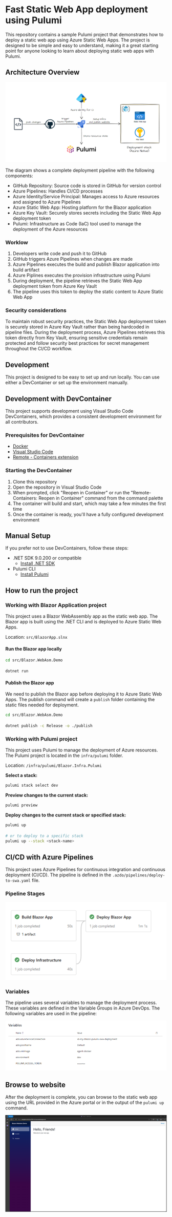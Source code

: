 # Fast Static Web App deployment using Pulumi

This repository contains a sample Pulumi project that demonstrates how to deploy a static web app using Azure Static Web Apps. The project is designed to be simple and easy to understand, making it a great starting point for anyone looking to learn about deploying static web apps with Pulumi.

## Architecture Overview

![Architecture Overview](docs/images/architecture-overview.png)

The diagram shows a complete deployment pipeline with the following components:

- GitHub Repository: Source code is stored in GitHub for version control
- Azure Pipelines: Handles CI/CD processes
- Azure Identity/Service Principal: Manages access to Azure resources and assigned to Azure Pipelines
- Azure Static Web App: Hosting platform for the Blazor application
- Azure Key Vault: Securely stores secrets including the Static Web App deployment token
- Pulumi: Infrastructure as Code (IaC) tool used to manage the deployment of the Azure resources

### Worklow

1. Developers write code and push it to GitHub
2. GitHub triggers Azure Pipelines when changes are made
3. Azure Pipelines executes the build and publish Blazor application into build artifact
4. Azure Piplines executes the provision infrastructure using Pulumi
5. During deployment, the pipeline retrieves the Static Web App deployment token from Azure Key Vault
6. The pipeline uses this token to deploy the static content to Azure Static Web App

### Security considerations

To maintain robust security practices, the Static Web App deployment token is securely stored in Azure Key Vault rather than being hardcoded in pipeline files. During the deployment process, Azure Pipelines retrieves this token directly from Key Vault, ensuring sensitive credentials remain protected and follow security best practices for secret management throughout the CI/CD workflow.


## Development

This project is designed to be easy to set up and run locally. You can use either a DevContainer or set up the environment manually.


## Development with DevContainer

This project supports development using Visual Studio Code DevContainers, which provides a consistent development environment for all contributors.

### Prerequisites for DevContainer

- [Docker](https://www.docker.com/products/docker-desktop)
- [Visual Studio Code](https://code.visualstudio.com/)
- [Remote - Containers extension](https://marketplace.visualstudio.com/items?itemName=ms-vscode-remote.remote-containers)

### Starting the DevContainer

1. Clone this repository
2. Open the repository in Visual Studio Code
3. When prompted, click "Reopen in Container" or run the "Remote-Containers: Reopen in Container" command from the command palette
4. The container will build and start, which may take a few minutes the first time
5. Once the container is ready, you'll have a fully configured development environment

## Manual Setup

If you prefer not to use DevContainers, follow these steps:


- .NET SDK 9.0.200 or compatible
  - [Install .NET SDK](https://dotnet.microsoft.com/download/dotnet)
- Pulumi CLI
  - [Install Pulumi](https://www.pulumi.com/docs/get-started/install/)



## How to run the project

### Working with Blazor Application project

This project uses a Blazor WebAssembly app as the static web app. The Blazor app is built using the .NET CLI and is deployed to Azure Static Web Apps.

Location: `src/BlazorApp.slnx`

#### Run the Blazor app locally

```bash
cd src/Blazor.WebAsm.Demo

dotnet run
```

#### Publish the Blazor app

We need to publish the Blazor app before deploying it to Azure Static Web Apps. The publish command will create a `publish` folder containing the static files needed for deployment.


```bash
cd src/Blazor.WebAsm.Demo

dotnet publish -c Release -o ./publish
```

### Working with Pulumi project

This project uses Pulumi to manage the deployment of Azure resources. The Pulumi project is located in the `infra/pulumi` folder.

Location: `/infra/pulumi/Blazor.Infra.Pulumi`

**Select a stack:**

  ```bash
  pulumi stack select dev
  ```

**Preview changes to the current stack:**

  ```bash
  pulumi preview
  ```

**Deploy changes to the current stack or specified stack:**

  ```bash
  pulumi up

  # or to deploy to a specific stack
  pulumi up --stack <stack-name>
  ```


## CI/CD with Azure Pipelines

This project uses Azure Pipelines for continuous integration and continuous deployment (CI/CD). The pipeline is defined in the `.azdo/pipelines/deploy-to-swa.yaml` file.

### Pipeline Stages
![Azure Pipelines Stages](docs/images/azure-pipeline-stages.png)

### Variables
The pipeline uses several variables to manage the deployment process. These variables are defined in the Variable Groups in Azure DevOps. The following variables are used in the pipeline:

![Azure DevOps Variables](docs/images/azure-pipeline-variables.png)

## Browse to website

After the deployment is complete, you can browse to the static web app using the URL provided in the Azure portal or in the output of the `pulumi up` command.

![Website](docs/images/website.png)

